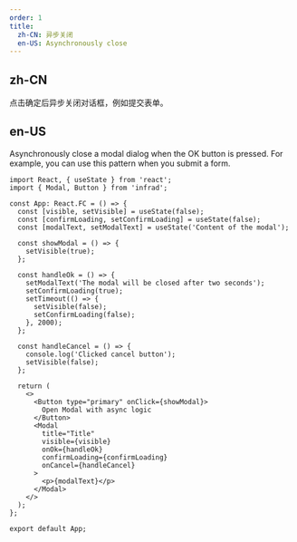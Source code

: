 ```yaml
---
order: 1
title:
  zh-CN: 异步关闭
  en-US: Asynchronously close
---
```


## zh-CN

点击确定后异步关闭对话框，例如提交表单。

## en-US

Asynchronously close a modal dialog when the OK button is pressed. For example, you can use this pattern when you submit a form.

```tsx
import React, { useState } from 'react';
import { Modal, Button } from 'infrad';

const App: React.FC = () => {
  const [visible, setVisible] = useState(false);
  const [confirmLoading, setConfirmLoading] = useState(false);
  const [modalText, setModalText] = useState('Content of the modal');

  const showModal = () => {
    setVisible(true);
  };

  const handleOk = () => {
    setModalText('The modal will be closed after two seconds');
    setConfirmLoading(true);
    setTimeout(() => {
      setVisible(false);
      setConfirmLoading(false);
    }, 2000);
  };

  const handleCancel = () => {
    console.log('Clicked cancel button');
    setVisible(false);
  };

  return (
    <>
      <Button type="primary" onClick={showModal}>
        Open Modal with async logic
      </Button>
      <Modal
        title="Title"
        visible={visible}
        onOk={handleOk}
        confirmLoading={confirmLoading}
        onCancel={handleCancel}
      >
        <p>{modalText}</p>
      </Modal>
    </>
  );
};

export default App;
```
